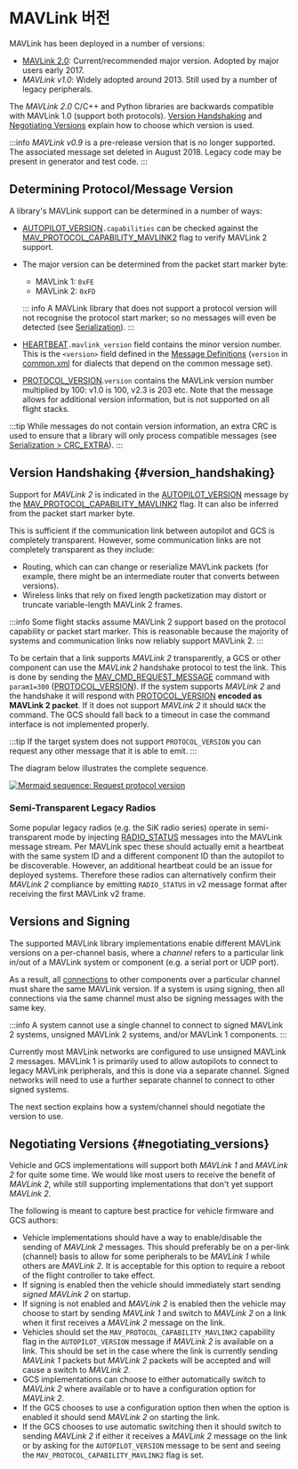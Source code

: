 # MAVLink 버전

MAVLink has been deployed in a number of versions:

- [MAVLink 2.0](../guide/mavlink_2.md): Current/recommended major version. Adopted by major users early 2017.
- _MAVLink v1.0_: Widely adopted around 2013. Still used by a number of legacy peripherals.

The _MAVLink 2.0_ C/C++ and Python libraries are backwards compatible with MAVLink 1.0 (support both protocols).
[Version Handshaking](#version_handshaking) and [Negotiating Versions](#negotiating_versions) explain how to choose which version is used.

:::info
_MAVLink v0.9_ is a pre-release version that is no longer supported.
The associated message set deleted in August 2018.
Legacy code may be present in generator and test code.
:::

## Determining Protocol/Message Version

A library's MAVLink support can be determined in a number of ways:

- [AUTOPILOT_VERSION](../messages/common.md#AUTOPILOT_VERSION)`.capabilities` can be checked against the [MAV_PROTOCOL_CAPABILITY_MAVLINK2](../messages/common.md#MAV_PROTOCOL_CAPABILITY_MAVLINK2) flag to verify MAVLink 2 support.

- The major version can be determined from the packet start marker byte:

  - MAVLink 1: `0xFE`
  - MAVLink 2: `0xFD`

  ::: info
  A MAVLink library that does not support a protocol version will not recognise the protocol start marker;
  so no messages will even be detected (see [Serialization](../guide/serialization.md)).
  :::

- [HEARTBEAT](../messages/common.md#HEARTBEAT)`.mavlink_version` field contains the minor version number.
  This is the `<version>` field defined in the [Message Definitions](../messages/index.md) (`version` in [common.xml](../messages/common.md) for dialects that depend on the common message set).

- [PROTOCOL_VERSION](../messages/common.md#PROTOCOL_VERSION).`version` contains the MAVLink version number multiplied by 100: v1.0 is 100, <!-- v2.0 is 200, --> v2.3 is 203 etc.
  Note that the message allows for additional version information, but is not supported on all flight stacks.

:::tip
While messages do not contain version information, an extra CRC is used to ensure that a library will only process compatible messages (see [Serialization > CRC_EXTRA](../guide/serialization.md)).
:::

## Version Handshaking {#version_handshaking}

Support for _MAVLink 2_ is indicated in the [AUTOPILOT_VERSION](../messages/common.md#AUTOPILOT_VERSION) message by the [MAV_PROTOCOL_CAPABILITY_MAVLINK2](../messages/common.md#MAV_PROTOCOL_CAPABILITY_MAVLINK2) flag.
It can also be inferred from the packet start marker byte.

This is sufficient if the communication link between autopilot and GCS is completely transparent.
However, some communication links are not completely transparent as they include:

- Routing, which can can change or reserialize MAVLink packets (for example, there might be an intermediate router that converts between versions).
- Wireless links that rely on fixed length packetization may distort or truncate variable-length MAVLink 2 frames.

:::info
Some flight stacks assume MAVLink 2 support based on the protocol capability or packet start marker.
This is reasonable because the majority of systems and communication links now reliably support MAVLink 2.
:::

To be certain that a link supports _MAVLink 2_ transparently, a GCS or other component can use the _MAVLink 2_ handshake protocol to test the link.
This is done by sending the [MAV_CMD_REQUEST_MESSAGE](../messages/common.md#MAV_CMD_REQUEST_MESSAGE) command with `param1=300` ([PROTOCOL_VERSION](../messages/common.md#PROTOCOL_VERSION)).
If the system supports _MAVLink 2_ and the handshake it will respond with [PROTOCOL_VERSION](../messages/common.md#PROTOCOL_VERSION) **encoded as MAVLink 2 packet**.
If it does not support _MAVLink 2_ it should `NACK` the command.
The GCS should fall back to a timeout in case the command interface is not implemented properly.

:::tip
If the target system does not support `PROTOCOL_VERSION` you can request any other message that it is able to emit.
:::

The diagram below illustrates the complete sequence.

[![Mermaid sequence: Request protocol version](https://mermaid.ink/img/pako:eNptkG1rwjAQx79KuFcbOEkftJoxQWoRma6bdb4YBQntVcNs4mK6J_G7L1bcxmZeHLn_3f93x-0gUzkCgy2-VCgzHAi-1Ly8TiWxb8O1EZnYcGnIMEz-iwOtJB5lW7_q9WqBkUl_vggng8U0eniMktliEiVJfxhdWC8vnRuP0svfLhsZSYwFEyNKVJU5VmvaqX4_jWdxGI8X82iajOI7IuRhzljIZ-KSwoKFXJ7ZZVSQfnhr-W_CZCvcEqN-fGfmnO0jShKNGYpXhAYstciBGV1hA0rUJT-ksDvAUjArLDEFZr85FrxamxRSubc2e7InpcqTU6tquQJW8PXWZtUm5-Z0_z9qlAuj9LeoUeaoQ1VJAyzwazCwHbwDa9NW02tT2mlRt931g6ABH8Achzbdju90A-p4vuN3g30DPutVaLPjUK_luY5tdtuuu_8CvZ-j_w?type=png)](https://mermaid.live/edit#pako:eNptkG1rwjAQx79KuFcbOEkftJoxQWoRma6bdb4YBQntVcNs4mK6J_G7L1bcxmZeHLn_3f93x-0gUzkCgy2-VCgzHAi-1Ly8TiWxb8O1EZnYcGnIMEz-iwOtJB5lW7_q9WqBkUl_vggng8U0eniMktliEiVJfxhdWC8vnRuP0svfLhsZSYwFEyNKVJU5VmvaqX4_jWdxGI8X82iajOI7IuRhzljIZ-KSwoKFXJ7ZZVSQfnhr-W_CZCvcEqN-fGfmnO0jShKNGYpXhAYstciBGV1hA0rUJT-ksDvAUjArLDEFZr85FrxamxRSubc2e7InpcqTU6tquQJW8PXWZtUm5-Z0_z9qlAuj9LeoUeaoQ1VJAyzwazCwHbwDa9NW02tT2mlRt931g6ABH8Achzbdju90A-p4vuN3g30DPutVaLPjUK_luY5tdtuuu_8CvZ-j_w)

<!-- Original sequence
sequenceDiagram;
    participant GCS
    participant Drone
    GCS->>Drone: MAV_CMD_REQUEST_MESSAGE(param1=300)
    GCS->>GCS: Start timeout
    Drone->>GCS: PROTOCOL_VERSION in MAVLink 2 framing
    GCS->>Drone: If ACK: Switches to MAVLink 2
    Drone->>GCS: Switches to MAVLink 2 on receive
-->

### Semi-Transparent Legacy Radios

Some popular legacy radios (e.g. the SiK radio series) operate in semi-transparent mode by injecting [RADIO_STATUS](../messages/common.md#RADIO_STATUS) messages into the MAVLink message stream.
Per MAVLink spec these should actually emit a heartbeat with the same system ID and a different component ID than the autopilot to be discoverable.
However, an additional heartbeat could be an issue for deployed systems.
Therefore these radios can alternatively confirm their _MAVLink 2_ compliance by emitting `RADIO_STATUS` in v2 message format after receiving the first MAVLink v2 frame.

## Versions and Signing

The supported MAVLink library implementations enable different MAVLink versions on a per-channel basis, where a _channel_ refers to a particular link in/out of a MAVLink system or component (e.g. a serial port or UDP port).

As a result, all [connections](../services/heartbeat.md) to other components over a particular channel must share the same MAVLink version. If a system is using signing, then all connections via the same channel must also be signing messages with the same key.

:::info
A system cannot use a single channel to connect to signed MAVLink 2 systems, unsigned MAVLink 2 systems, and/or MAVLink 1 components.
:::

Currently most MAVLink networks are configured to use unsigned MAVLink 2 messages.
MAVLink 1 is primarily used to allow autopilots to connect to legacy MAVLink peripherals, and this is done via a separate channel.
Signed networks will need to use a further separate channel to connect to other signed systems.

The next section explains how a system/channel should negotiate the version to use.

## Negotiating Versions {#negotiating_versions}

Vehicle and GCS implementations will support both _MAVLink 1_ and _MAVLink 2_ for quite some time.
We would like most users to receive the benefit of _MAVLink 2_, while still supporting implementations that don't yet support _MAVLink 2_.

The following is meant to capture best practice for vehicle firmware and GCS authors:

- Vehicle implementations should have a way to enable/disable the sending of _MAVLink 2_ messages.
  This should preferably be on a per-link (channel) basis to allow for some peripherals to be _MAVLink 1_ while others are _MAVLink 2_.
  It is acceptable for this option to require a reboot of the flight controller to take effect.
- If signing is enabled then the vehicle should immediately start sending _signed_ _MAVLink 2_ on startup.
- If signing is not enabled and _MAVLink 2_ is enabled then the vehicle may choose to start by sending _MAVLink 1_ and switch to _MAVLink 2_ on a link when it first receives a _MAVLink 2_ message on the link.
- Vehicles should set the `MAV_PROTOCOL_CAPABILITY_MAVLINK2` capability flag in the `AUTOPILOT_VERSION` message if _MAVLink 2_ is available on a link.
  This should be set in the case where the link is currently sending _MAVLink 1_ packets but _MAVLink 2_ packets will be accepted and will cause a switch to _MAVLink 2_.
- GCS implementations can choose to either automatically switch to _MAVLink 2_ where available or to have a configuration option for _MAVLink 2_.
- If the GCS chooses to use a configuration option then when the option is enabled it should send _MAVLink 2_ on starting the link.
- If the GCS chooses to use automatic switching then it should switch to sending _MAVLink 2_ if either it receives a _MAVLink 2_ message on the link or by asking for the `AUTOPILOT_VERSION` message to be sent and seeing the `MAV_PROTOCOL_CAPABILITY_MAVLINK2` flag is set.
